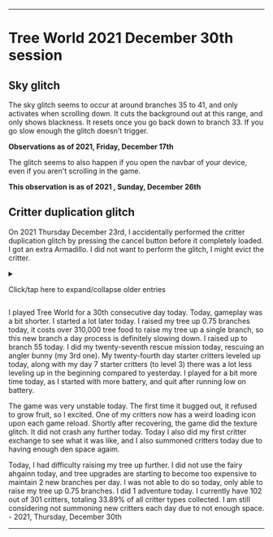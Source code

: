 
***

# Tree World 2021 December 30th session

## Sky glitch

<!-- Notes 2021.12.17
Sky glitch (own section in status file) occurs at branch 35-41, occurs only when scrolling down, resets once you go back down to branch 33, if you go slow enough, the glitch doesn't trigger
!-->

The sky glitch seems to occur at around branches 35 to 41, and only activates when scrolling down. It cuts the background out at this range, and only shows blackness. It resets once you go back down to branch 33. If you go slow enough the glitch doesn't trigger.

**Observations as of 2021, Friday, December 17th**

The glitch seems to also happen if you open the navbar of your device, even if you aren't scrolling in the game.

**This observation is as of 2021 , Sunday, December 26th**

## Critter duplication glitch

On 2021 Thursday December 23rd, I accidentally performed the critter duplication glitch by pressing the cancel button before it completely loaded. I got an extra Armadillo. I did not want to perform the glitch, I might evict the critter.

<details><summary><p lang="en">Click/tap here to expand/collapse older entries</p></summary>

I started playing Tree World again today. Last night when doing research on the Play Forge company, this game caught my eyes, and I have now been able to confirm it was one of the older games I played back in my early childhood, for a decent amount of time.

Today, I focused on gameplay. I got my tree planted, and raised it up 13 branches. I rescued several animals, and made lots of progress. I had an extremely long session today. Originally, I thought it was going to be difficult to document and play, but it is really easy. The game wanted access to make phone calls, and I denied that. Luckily, it wasn't a requirement. They couldn't really do anything anyway, since my phones SIM card is completely corrupted, and no longer in the phone.

I plan to play again tomorrow, but I am going to have to work on playing for less time, as I am also actively working on fixing my schedule lately. - 2021 Wednesday December 1st

I started playing Tree World again today. Today, gameplay was a lot slower. I only raised my tree up 2 branches (to branch 15) and to expand to 16, I first have to feed the second tree egg for over 30000 tree food. I saved up over 10000 tree food, then quit. I wanted to have a shorter session today, but it still dragged on for a while. I still plan to play again tomorrow, but I am going to have to work harder on playing for less time, as I am also actively working on fixing my schedule lately. - 2021 Thursday December 2nd

I played Tree World for a 3rd consecutive day today. Today, gameplay was still a bit slower. I only raised my tree up 2 branches (to branch 17) a lot of the time was needed to hatch the 2nd tree egg. Once I reached branch 16, all fruit collected doubled in value. I saved up over 1000 tree food, then quit. I wanted to have a shorter session today, but it still dragged on for a while. I still plan to play again tomorrow, but I am going to have to work even harder on playing for less time, as I am also actively working on fixing my schedule lately. - 2021 Friday December 3rd

<!-- 2021.12.03 Notes
tree egg took a lot of time

Double the food from fruit

17 branches, multiple sessions, 5% battery
!-->

I played Tree World for a 4th consecutive day today. Today, gameplay was still a bit slower. I only raised my tree up 2 branches (to branch 19) I did my first rescue mission today, I was forced to. I managed to quit early, as my battery ran low when I felt satisfied with my progress, so I was able to quit earlier.. - 2021 Saturday December 4th

I played Tree World for a 5th consecutive day today. Today, gameplay was a bit faster. I raised my tree up 4 branches (to branch 23) but did not expand the 23rd branch at all. I did my first rescue mission today, I originally decided not to, but decided to just go for it. I forgot how much tree food these missions reward. I also used the critter capsule machine and got 1 free crit. I quit after a nearly 2 hour session, as my battery ran low, and I felt like doing more another day. - 2021, Sunday, December 5th

I played Tree World for a65th consecutive day today. Today, gameplay was a lot slower. I only raised my tree up 2 branches (to branch 25) but it is going to take me a while to save up to hatch the tree egg. I did my third rescue mission today. I forgot how much tree food these missions reward. My starter critters were unable to level up today, as I didn't play until the time that they were originally rescued 5 days ago. I started work on an open source alternative to this game today as well. I quit after a nearly 2 hour session, as my battery ran low, and I felt like doing more another day. - 2021, Monday, December 6th

<!-- 2021.12.07 notes
leveled up several critters, expected mass popups, but it was a lot better than that

First vitagem earned from critter collection

Long session
!-->

I played Tree World for a 7th consecutive day today. Today, gameplay was a lot slower. <!--I only raised my tree up 2 branches (to branch 25) but it is going to take me a while to save up to hatch the tree egg. !--> I did not raise my tree up, and I had to quit before I could hatch the tree egg. I did my fourth rescue mission today. My starter critters leveled up today, I expected a massive amount of popups upon opening the application, but it was a lot better, I just upgraded them manually, individually. I earned my first vitagem from critter collection, and had a long session. I quit after a nearly 2 hour session, as my battery ran low, and I felt like doing more another day. - 2021, Tuesday, December 7th

<!-- 2021.12.08 notes
A few level ups

Den upgrades

Branch 27, tree egg hatched
!-->

I played Tree World for an 8th consecutive day today. Today, gameplay was better, and I managed to stop myself earlier on. <!--I only raised my tree up 2 branches (to branch 25) but it is going to take me a while to save up to hatch the tree egg. !--> I hatched the 3rd tree egg today, and raised my tree up 2 and a half branches. I did my fifth rescue mission today. My second day starter critters leveled up today, at first, it seemed like they weren't going to level up today, but they did, I just upgraded them manually, individually. I also upgraded the den twice today, the first 2 upgrades cost 5000 tree food each. After the first upgrade, I thought all the upgrades were going to cost the same or cost vitagems. After the 2nd upgrade, upgrades cost 10000 tree food each. I still don't have the exact pattern of costs nailed down, but the 12 extra slots I have will help me out, as I have been struggling to keep 1 species per branch.

Despite quitting early, I still had a along session, I just didn't drain my battery before quitting. I quit after a nearly 1 and a hakf hour session, I decided to quit. - 2021, Wednesday, December 8th

<!-- 2021.12.09 notes
3.5 branches
3 branches completed
Rescues
Saving up for branch 30 for tomorrow canceled, done today
Fruit Bonus increased again at b30
Patty the fair unlocked at b30, costs vitagems to hire for 2nd use
!-->

I played Tree World for a 9th consecutive day today. Today, gameplay was better, and I managed to stop myself earlier on. <!--I only raised my tree up 2 branches (to branch 25) but it is going to take me a while to save up to hatch the tree egg. !--> I hatched the 3rd tree egg today, and raised my tree up 3 and a half branches. I did my sixth rescue mission today. My third day starter critters leveled up today, at first, it seemed like they weren't going to level up today, but they did, I just upgraded them manually, individually. I played for an extensive period, as I felt like doing so. I drained the battery before quitting, and eventually quit after a nearly 2 and a half hour session. - 2021, Thursday, December 9th

<!-- 2021.12.10 notes
Game crash, texture messup
MENTION SOME THINGS NOTED YESTERDAY
Branch 31, 32
Mission
Den upgrade 3: 10000, den upgrade 4: 20000 (breaks the pattern again)
!-->

I played Tree World for a 10th consecutive day today. Today, gameplay was better, but the game crashed once. <!--I only raised my tree up 2 branches (to branch 25) but it is going to take me a while to save up to hatch the tree egg. !--> I raised my tree up 2 branches today. When the game crashed early on, tree food wasn't collectable, and all the textures were glitched. I had to restart the app. I heard of a bug where sometimes the game crashes and tree food and vita gems are swapped. I cannot confirm this still, and it didn't happen following the crash. I did my seventh rescue mission today. My fourth day starter critters leveled up today, at first, it seemed like they weren't going to level up today, but they did, I just upgraded them manually, individually. I played for an extensive period, as I felt like doing so. I drained the battery before quitting, and eventually quit after a nearly 2 and a half hour session. 

There were several things I forgot to mention yesterday, such as the fruit bonus increasing after reaching branch 30, and the fairy being unlocked at branch 30. The fairy is a paid option to auto-collect all tree food, but the first usage is free. I am unable to test it out further, and I don't feel like paying for it to trial it out yet, as I am saving up for other things first (as of today, I am 1 vitagem away from upgrading Pippy to level 3) 

Also today, I upgraded my den for a 3rd time for 10000 tree food, the fourth upgrade costs 20000, so the pattern broke again. - 2021, Friday, December 10th

<!-- 2021.12.11 notes
Pippy upgraded 75 vitagems, now 200 vitagems for 4x crit
1 adventure
Tree raised by 2 branches
Vitagem earned from collection
!-->

I played Tree World for a 11th consecutive day today. Today, gameplay was OK. <!--I only raised my tree up 2 branches (to branch 25) but it is going to take me a while to save up to hatch the tree egg. !--> I raised my tree up 2 branches today. I did my eighth rescue mission today, rescuing a panda. My fifth day starter critters leveled up today. I played for a shorter period of time, as I didn't have as much battery. I drained the battery before quitting, and eventually quit after a nearly 1 hour 45 minute session. 

Today, I had difficulty raising my tree up further. I also got to use the fairy for free again today, and got a limited critter from a capsule opening. I upgraded Pippy with 75 vitagems, thinking it would be the last upgrade. There is a 4th one that costs 200 vitagems. I later earned a vitagem from critter collection. The sky texture is a bit glitched, and I am wondering what will happen once I reach branch 36, if it will stay like this or not. - 2021, Saturday, December 11th

<!-- 2021.12.12 notes
Cat distraction at the beginning
Up 1 branch
1 adventure
Extremely expensive treekeeper
A little over 18% to hatching it
Tried fairy out, it costs 2 vitagems per use, not worth it
13.62% of all critters discovered
New lvl 4 plants unlocked
!-->

I played Tree World for a 12th consecutive day today. Today, gameplay was OK. <!--I only raised my tree up 2 branches (to branch 25) but it is going to take me a while to save up to hatch the tree egg. !--> I raised my tree up 1 branch today. I did my ninth rescue mission today, rescuing a sprite. My sixth day starter critters leveled up today. I played for a shorter period of time, as I didn't have as much battery. I drained the battery before quitting, and eventually quit after a nearly 1 hour 30 minute session. 

I got distracted with the family cat at the beginning, she was in my room, and I had to pet her, so I didn't play as much for the first 20 minutes.

Today, I had difficulty raising my tree up further. I also got to use the fairy for free again today, and I tried out the paid use. Apparently, it costs 2 vitagems per use, so it is completely not worth it, and you should just use the free cycle once a day. The sky texture is still bit glitched, and I am wondering what will happen once I reach branch 36, if it will stay like this or not.

Today, I reached the most expensive tree keeper to date, it costs over 300,000 tree food to hatch. I got a little over 18% done getting up to this cost, but it is going to take me 1-4 more days to get past it. I unlocked level 4 plants today, and am now at 13.62% (41/301) completion on the discovery of all critters. - 2021, Sunday, December 12th

<!-- 2021.12.13 notes
Vitagem earned from collection
Over 62.000% done on the b35 treekeeper
Got to use Patty the fairy for free twice today
1 adventure, duplicate critter
4 new critters today, out of them, only 1 was undiscovered until now
!-->

I played Tree World for a 13th consecutive day today. Today, gameplay was OK, I started much later today.. <!--I only raised my tree up 2 branches (to branch 25) but it is going to take me a while to save up to hatch the tree egg. !--> I raised my tree up 0 branches today. I did my tenth rescue mission today, rescuing a fox. My seventh day starter critters leveled up today. I played for a longer amount of time, but didn't completely drain my battery.

Today, I had difficulty raising my tree up further. I also got to use the fairy (Patty) for free again (twice) today. I am still working on hatching the next tree keeper, I am over 62% done with it now. It will take 1-3 more days to save up for it. I did 1 adventure today, and got a duplicate critter. Out of the 4 new critters I received today, only one was previously undiscovered. I also earned 1 vitagem from tree collection. - 2021, Monday, December 13th

<!-- 2021.12.14 notes
1 free fairy use
1 adventure, another pair of critters
More pairs of critters
Hatched the tree keeper
b36 complete
b37 2/4 0/2
52/301 : 17.28%
Considered coming back later, decided not to
!-->

I played Tree World for a 14th consecutive day today. Today, gameplay was OK, I started much earlier today. <!--I only raised my tree up 2 branches (to branch 25) but it is going to take me a while to save up to hatch the tree egg. !--> I raised my tree up 1.5 branches today. I did my eleventh rescue mission today, rescuing a boar (my 2nd one). My eighth day starter critters leveled up today, at first I didn't think they were going to, but I received the option later on. I played for a longer amount of time, and drained my battery down to 2%.

Today, I had difficulty raising my tree up further. I also got to use the fairy (Patty) for free again (once) today. I hatched the new tree keeper today, and struggled to raise the tree up further due to how much I spent on the tree keeper. It took me 3 sessions to hatch this tree egg. I did 1 adventure today, and got a duplicate critter. Out of the 5 new critters I received today, only three were previously undiscovered. I currently have 52 out of 301 critters, totaling 17.28% of all critter types collected. I paired up more critters today. I considered coming back to play again once my battery charged, but I decided notto. - 2021, Tuesday, December 14th

<!-- 2021.12.15 notes
Tree world 2021 December 15th

4 new critters, of which 3 were unique
Branch 1.5+
1 adventure, thought I already rescued a camel, I didn't
3rd skunk
55/301 critters discovered
!-->

I played Tree World for a 15th consecutive day today. Today, gameplay was OK, I started a bit earlier today. <!--I only raised my tree up 2 branches (to branch 25) but it is going to take me a while to save up to hatch the tree egg. !--> I raised my tree up 1.5 branches again today. I did my twelfth rescue mission today, rescuing a camel (my 1st one, originally I thought I already had one). My ninth day starter critters leveled up today. I played for a long time, but didn't drain the battery down below 6%

Today, I had difficulty raising my tree up further. I did not use the fairy at all today, and tree upgrades are becoming too expensive to maintain 2 new branches per day. I did 1 adventure today, and got a new critter. Out of the 4 new critters I received today, only three were previously undiscovered. I currently have 55 out of 301 critters, totaling 18.27% of all critter types collected. - 2021, Wednesday, December 15th

<!-- 2021.12.16 notes
adventure
pair of snailwads
2+ branches
5 fruit b40
!-->

I played Tree World for a 16th consecutive day today. Today, gameplay was OK, I started a bit later today. <!--I only raised my tree up 2 branches (to branch 25) but it is going to take me a while to save up to hatch the tree egg. !--> I raised my tree up 1.5 branches again today. I did my thirteenth rescue mission today, rescuing a  (my 1st one). My tenth day starter critters leveled up today. I played for a long time, but didn't drain the battery down below 6%

I got a full pair of snailwads today, another set of critters for a branch. I also found that 5 fruits can grow simultaneously starting at branch 40. The sky texture is not recovering still, so once I get past 42 branches, I feel the background will just be nothing but black.

Today, I had difficulty raising my tree up further. I did not use the fairy at all again today, and tree upgrades are becoming too expensive to maintain 2 new branches per day. I was able to do so today. I did 1 adventure today, and got a new critter. Out of the 4 new critters I received today, only three were previously undiscovered. I currently have 58 out of 301 critters, totaling 19.27% of all critter types collected. - 2021, Thursday, December 16th

<!-- 2021.12.17 notes
Now costs over 100,000 tree food to expand up 1 branch
1 vitagem earned from collection
Adventure : Penguin
Branch 41
Sky glitch (own section in status file) occurs at branch 35-41, occurs only when scrolling down, resets once you go back down to branch 33, if you go slow enough, the glitch doesn't trigger
5 new crits, 4 unique
62/301
!-->

I played Tree World for a 17th consecutive day today. Today, gameplay was OK, I started a bit later again today. <!--I only raised my tree up 2 branches (to branch 25) but it is going to take me a while to save up to hatch the tree egg. !--> I raised my tree up 1 branch today, it now costs over 100,000 tree food to raise my tree up a single branch, so this new branch a day process is definitely slowing down. I made it to branch 41 today. I did my fourteenth rescue mission today, rescuing a penguin (my 1st one). My elevennth day starter critters leveled up today. I played for a long time, but didn't drain the battery down below 10% as I did not have an available battery to charge from, and I forced myself to quit earlier.

I got a full pair of zebras today, another set of critters for a branch. I also earned 1 vitagem from collection. The sky texture is not recovering still, so once I get past 42 branches, I feel the background will just be nothing but black.

Today, I had difficulty raising my tree up further. I did not use the fairy at all again today, and tree upgrades are becoming too expensive to maintain 2 new branches per day. I was not able to do so today. I did 1 adventure today, used the critter machine once, and got a new critter. Out of the 5 new critters I received today, 4 were previously undiscovered. I currently have 62 out of 301 critters, totaling 20.60% (simp: 20.6%) of all critter types collected. - 2021, Friday, December 17th

I played Tree World for a 18th consecutive day today. Today, gameplay was OK, I started a lot earlier today. <!--I only raised my tree up 2 branches (to branch 25) but it is going to take me a while to save up to hatch the tree egg. !--> I raised my tree up 2 branch today, it now costs over 100,000 tree food to raise my tree up a single branch, so this new branch a day process is definitely slowing down. I made it to branch 43 today. I did my fifteenth rescue mission today, rescuing a mushling (my 1st one). My twelfth day starter critters leveled up today, I didn't think they would at first, but they did at the end of the session. I played for a long time, and drained my battery to 4%

<!--
I got a full pair of zebras today, another set of critters for a branch. I also earned 1 vitagem from collection. The sky texture is not recovering still, so once I get past 42 branches, I feel the background will just be nothing but black.
!-->

Today, I had difficulty raising my tree up further. I used the fairy once today, and tree upgrades are becoming too expensive to maintain 2 new branches per day. I was still able to do so today. I did 1 adventure today. Out of the 4 new critters I received today, all 4 were previously undiscovered. I currently have 66 out of 301 critters, totaling 21.93% of all critter types collected. - 2021, Saturday, December 18th

I played Tree World for a 19th consecutive day today. Today, gameplay was OK, I started a lot earlier today. <!--I only raised my tree up 2 branches (to branch 25) but it is going to take me a while to save up to hatch the tree egg. !--> I raised my tree up 1 branch today, it costs over 100,000 tree food to raise my tree up a single branch, so this new branch a day process is definitely slowing down. I made it to branch 44 today. I did my sixteenth rescue mission today, rescuing a lovster (my 1st one). My thirteenth day starter critters leveled up today, I didn't think they would at first, but they did at the end of the session. I played for a long time, and didn't drain my battery down all the way, forcing myself to quit.

<!--
I got a full pair of zebras today, another set of critters for a branch. I also earned 1 vitagem from collection. The sky texture is not recovering still, so once I get past 42 branches, I feel the background will just be nothing but black.
!-->

Today, I had difficulty raising my tree up further. I did not use the fairy today, and tree upgrades are becoming too expensive to maintain 2 new branches per day. I was unable to do so today. I did 1 adventure today. Out of the 4 new critters I received today, all 4 were previously undiscovered. I currently have 70 out of 301 critters, totaling 23.26% of all critter types collected. - 2021, Sunday, December 19th

<!-- 2021 December 20th notes
b45 tree fruit bonus per fruit increase
B45-56
Costs over 130000 per branch now
Pair of wombats
Played for over 2 hours
73/301
!-->

I played Tree World for a 20th consecutive day today. Today, gameplay was repetitive, I started a lot earlier today. <!--I only raised my tree up 2 branches (to branch 25) but it is going to take me a while to save up to hatch the tree egg. !--> I raised my tree up 2 branches today, it costs over 130,000 tree food to raise my tree up a single branch, so this new branch a day process is definitely slowing down. I made it to branch 46 today. I did my seventeenth rescue mission today, rescuing a velociraptor (my 1st one). My fourteenth day starter critters leveled up today, I didn't think they would at first, but they did at the end of the session. I played for a long time (over 2 hours) and drained my battery down to 5% before quitting.

I got a pair of wombats in my tree today, although I am really running low on space. As of branch 45, the bonus from fruit increased, now rewarding 1, 4, 20, 100, 200, and 400 tree food at random (previous: 1, 3, 15, 75, 150, 300)

Today, I had difficulty raising my tree up further. I did not use the fairy again today, and tree upgrades are becoming too expensive to maintain 2 new branches per day. I was able to do so today. I did 1 adventure today. Out of the 4 new critters I received today, 3 were previously undiscovered. I currently have 73 out of 301 critters, totaling 24.25% of all critter types collected. - 2021, Monday, December 20th

<!-- 2021 December 21st notes
Game crashed
2 branch
91 crit, 3/5 unique
3rd Wombat
Pair of raindeer
Adventure
!-->

I played Tree World for a 21st consecutive day today. Today, gameplay was repetitive, I started a lot earlier today. <!--I only raised my tree up 2 branches (to branch 25) but it is going to take me a while to save up to hatch the tree egg. !--> I raised my tree up 2 branches today, it costs over 132,000 tree food to raise my tree up a single branch, so this new branch a day process is definitely slowing down. I again managed to still raise the tree up 2 branches. I made it to branch 48 today. I did my eighteenth rescue mission today, rescuing a  (my 1st one). My fifteenth day starter critters leveled up today, I didn't think they would at first, but they did at the end of the session. I played for a long time (over 2.2 hours) and drained my battery down to 9% before quitting.

I got a 3rd wombat today, and had to raise my tree up an additional branch to place it with another new critter. My tree is almost completely full. I got a pair or reindeer today as well. I also used the critter capsule machine and got a manticore (my first one)

Today, I had difficulty raising my tree up further. I used the fairy once today by accident, and tree upgrades are starting to become too expensive to maintain 2 new branches per day. I was able to do so today. I did 1 adventure today. Out of the 5 new critters I received today, only 2 were previously undiscovered. I currently have 75 out of 301 critters, totaling 24.92% of all critter types collected. - 2021, Tuesday, December 21st

<!-- 2021 December 22nd notes
1 vitagem earned from collection, 2nd one later
B49
Adventure, duplicate critter
3/4 unique
!-->

I played Tree World for a 22nd consecutive day today. Today, gameplay was again repetitive, I started a lot earlier today. <!--I only raised my tree up 2 branches (to branch 25) but it is going to take me a while to save up to hatch the tree egg. !--> I raised my tree up 1 branch today, it costs over 134,000 tree food to raise my tree up a single branch, so this new branch a day process is definitely slowing down. I made it to branch 49 today. I did my nineteenth rescue mission today, rescuing a Blue Diadem (my 2nd one). My sixteenth day starter critters leveled up today, I didn't think they would at first, but they did at the end of the session. I played for a long time (over 1.1 hours, but less than 2 hours) and forced myself to quit earlier.

I earned 1 vitagem from early collection today, and one at the end of the session.

Today, I had difficulty raising my tree up further. I did not use the fairy at all today, and tree upgrades are starting to become too expensive to maintain 2 new branches per day. I was not able to do so today. I did 1 adventure today. Out of the 4 new critters I received today, 1 was previously undiscovered. I currently have 78 out of 301 critters, totaling 25.91% of all critter types collected. - 2021, Wednesday, December 22nd

<!-- 2021 December 22nd notes
tree completely full
b50 not complete, 6 fruits
1 vitagem from collection
Critter duplication glitch // Make it have its own section
Adventure : Florakid
100 critters 82/301
Fairy used because why not?
!-->

I played Tree World for a 23rd consecutive day today. Today, gameplay was again repetitive, I started a bit earlier today. <!--I only raised my tree up 2 branches (to branch 25) but it is going to take me a while to save up to hatch the tree egg. !--> I raised my tree up 1 branch today, it costs over 136,000 tree food to raise my tree up a single branch, so this new branch a day process is definitely slowing down. I made it to branch 50 today. I did my twentieth rescue mission today, rescuing a Florakid (my 2nd one). My seventeenth day starter critters leveled up today, I didn't think they would at first, but they did at the end of the session. I played for a long time (over 1.05 hours, but less than 2 hours) and forced myself to quit earlier.

I earned 1 vitagem from early collection today. My tree is completely full now as well. Also today,I  accidentally performed the critter duplication glitch by pressing the cancel button before it completely loaded. I got an extra Armadillo. I did not want to perform the glitch, I might evict the critter.

After reaching branch 50, I found that 6 fruits can now grow at the same time.

Today, I had difficulty raising my tree up further. I used the fairy once today, because whyy not, and tree upgrades are starting to become too expensive to maintain 2 new branches per day. I was not able to do so today. I did 1 adventure today. Out of the 5 new critters I received today, 4 were previously undiscovered. I currently have 82 out of 301 critters, totaling 27.24% of all critter types collected. - 2021, Thursday, December 23rd

<!-- 2021 December 24th notes
B51
Tree branch price doubled
Den upgrade 20000 1x
Den upgrade 35000 1x
Den upgrade 60000 0x
Adventure
3 critters not placed
Long session
Tons of critter level ups in the beginning, lots of level 3 and some level 2
Quit after battery dropped to 5%
Over 26% to next branch
!-->

I played Tree World for a 24th consecutive day today. Today, gameplay was again repetitive, I started a bit later today. <!--I only raised my tree up 2 branches (to branch 25) but it is going to take me a while to save up to hatch the tree egg. !--> I raised my tree up 1 branch today, it costs over 200,000 tree food to raise my tree up a single branch, so this new branch a day process is definitely slowing down. I made it to branch 51 today. I did my twenty-first rescue mission today, rescuing a Seal (my 1st one). My eighteenth day starter critters leveled up today, along with my day 1 starter critters (to level 3) there was a ton of leveling up in the beginning.. I played for a long time (over 2.02 hours) and quit after draining my battery.

After creating branch 51, the price of creating new branches doubled, and now it is much harder to keep going, so I upgraded my den twice just in case. My tree was still completely full, and I couldn't place 3 critters. The first upgrade today costs 20000, then the second cost 35000. The next one will cost 60000.

I used the critter capsule machine today. I am over 26% there for affording the next branch.

Today, I had difficulty raising my tree up further. I did not use the fairy today, and tree upgrades are starting to become too expensive to maintain 2 new branches per day. I was not able to do so today, only raising my tree up 1 branch. I did 1 adventure today. Out of the 6 new critters I received today, 4 were previously undiscovered. I currently have 86 out of 301 critters, totaling 28.57% of all critter types collected. - 2021, Friday, December 24th

<!-- 2021 December 25th notes
None
!-->

I played Tree World for a 25th consecutive day today. Today, gameplay was lesser, I started a lot later today. <!--I only raised my tree up 2 branches (to branch 25) but it is going to take me a while to save up to hatch the tree egg. !--> I raised my tree up 0.75 branches today, it costs over 256,000 tree food to raise my tree up a single branch, so this new branch a day process is definitely slowing down. I stayed with branch 51 today. I did my twenty-second rescue mission today, rescuing a Stegosaurus (my 1st one). My nineteenth day starter critters leveled up today, along with my day 2 starter critters (to level 3) there was a lot less leveling up in the beginning compared to yesterday. I played for a lot less time today, as I started with less battery, and quit after draining my battery.

Today, I had difficulty raising my tree up further. I did not use the fairy today, and tree upgrades are starting to become too expensive to maintain 2 new branches per day. I was not able to do so today, not able to raise my tree up a full branch. I did 1 adventure today. Out of the 4 new critters I received today, 3 were previously undiscovered. I currently have 89 out of 301 critters, totaling 29.57% of all critter types collected. - 2021, Saturday, December 25th

<!-- 2021 December 26th notes
None
!-->

I played Tree World for a 26th consecutive day today. Today, gameplay was a bit longer. I started a lot later today. <!--I only raised my tree up 2 branches (to branch 25) but it is going to take me a while to save up to hatch the tree egg. !--> I raised my tree up 0.25 branches today, it costs over 265,000 tree food to raise my tree up a single branch, so this new branch a day process is definitely slowing down. I managed to raise my tree up to branch 52 today. I did my twenty-third rescue mission today, rescuing a Leafy Sea Dragon (my 1st one). My twentieth day starter critters leveled up today, along with my day 3 starter critters (to level 3) there was a lot less leveling up in the beginning compared to yesterday. I played for a bit more time today, as I started with more battery, and quit after draining my battery. I also upgraded my den for 60,000 tree food today, the next upgrade costs 100,000 tree food. I wonder if at some point, the upgrades are going to start costing Vitagems.

Today, I had difficulty raising my tree up further. I used the fairy at the beginning today for convenience, and tree upgrades are starting to become too expensive to maintain 2 new branches per day. I was not able to do so today, only able to raise my tree up 0.25 branches (1 branch) I did 1 adventure today. Out of the 4 new critters I received today, only 2 were previously undiscovered. I currently have 91 out of 301 critters, totaling 30.23% of all critter types collected. I am considering not summoning new critters each day due to not enough space. - 2021, Sunday, December 26th

<!-- 2021 December 27th notes
None
!-->

I played Tree World for a 27th consecutive day today. Today, gameplay was a lot longer. I started a lot earlier today. <!--I only raised my tree up 2 branches (to branch 25) but it is going to take me a while to save up to hatch the tree egg. !--> I raised my tree up 0.75 branches today, it costs over 265,000 tree food to raise my tree up a single branch, so this new branch a day process is definitely slowing down. I stayed on branch 52 today. I did my twenty-fourth rescue mission today, rescuing a Zonkey (my 1st one). My twenty-first day starter critters leveled up today, along with my day 4 starter critters (to level 3) there was a lot less leveling up in the beginning compared to yesterday. I played for a bit more time today, as I started with more battery, and quit after draining my battery.

I used the critter capsule machine today. Today, I spent some time remodeling the first 20 branches of my tree, so that I would have 1 of each plant type. I plan to do the same for branch 21 to 25 when I unlock level 5 plants, then everything after that will be versatile in the future.

Today, I had difficulty raising my tree up further. I used the fairy later on by accident, and tree upgrades are starting to become too expensive to maintain 2 new branches per day. I was not able to do so today, only able to raise my tree up 0.75 branches. I did 1 adventure today. Out of the 5 new critters I received today, only 3 were previously undiscovered. I currently have 94 out of 301 critters, totaling 31.23% of all critter types collected. I am still considering not summoning new critters each day due to not enough space. - 2021, Monday, December 27th

<!-- 2021 December 28th notes
None
!-->

I played Tree World for a 28th consecutive day today. Today, gameplay was a bit shorter. I started a lot earlier today. <!--I only raised my tree up 2 branches (to branch 25) but it is going to take me a while to save up to hatch the tree egg. !--> I raised my tree up 0.75 branches today, it costs over 270,000 tree food to raise my tree up a single branch, so this new branch a day process is definitely slowing down. I raised up to branch 53 today. I did my twenty-fifth rescue mission today, rescuing a Dingo (my 2nd one). My twenty-second day starter critters leveled up today, along with my day 5 starter critters (to level 3) there was a lot less leveling up in the beginning compared to yesterday. I played for a bit more time today, as I started with more battery, and quit after officially deciding to not collect from the once-every-24-hour-critters.

Today, I had difficulty raising my tree up further. I used the fairy later on, and tree upgrades are starting to become too expensive to maintain 2 new branches per day. I was not able to do so today, only able to raise my tree up 0.7 branches. I did 1 adventure today. Out of the 4 new critters I received today, only 1 was previously undiscovered. I currently have 97 out of 301 critters, totaling 32.23% of all critter types collected. I am still considering not summoning new critters each day due to not enough space. I skipped the decision today, as I felt like I could still manage with the current storage capacity, and I neeeded more mushroom loving critters. - 2021, Tuesday, December 28th

<!-- 2021 December 28th notes
None
!-->

I played Tree World for a 29th consecutive day today. Today, gameplay was a bit shorter. I started a lot earlier today. <!--I only raised my tree up 2 branches (to branch 25) but it is going to take me a while to save up to hatch the tree egg. !--> I raised my tree up 0.50 branches today, it costs over 300,000 tree food to raise my tree up a single branch, so this new branch a day process is definitely slowing down. I raised up to branch 54 today. I did my twenty-sixth rescue mission today, rescuing a Squirrel Fox (my 1st one). My twenty-third day starter critters leveled up today, along with my day 6 starter critters (to level 3) there was a lot less leveling up in the beginning compared to yesterday. I played for a bit more time today, as I started with more battery, and quit after officially deciding to not collect from the once-every-24-hour-critters.

Today, I had difficulty raising my tree up further. I did not use the fairy today, and tree upgrades are starting to become too expensive to maintain 2 new branches per day. I was not able to do so today, only able to raise my tree up 1.25 branches. I did 1 adventure today. I did not use Poppy to summon critters today, as I am very low on space. I currently have 98 out of 301 critters, totaling 32.56% of all critter types collected. I am still considering not summoning new critters each day due to not enough space. - 2021, Wednesday, December 29th

</details>

<!-- 2021 December 28th notes
None
!-->

I played Tree World for a 30th consecutive day today. Today, gameplay was a bit shorter. I started a lot later today. <!--I only raised my tree up 2 branches (to branch 25) but it is going to take me a while to save up to hatch the tree egg. !--> I raised my tree up 0.75 branches today, it costs over 310,000 tree food to raise my tree up a single branch, so this new branch a day process is definitely slowing down. I raised up to branch 55 today. I did my twenty-seventh rescue mission today, rescuing an angler bunny (my 3rd one). My twenty-fourth day starter critters leveled up today, along with my day 7 starter critters (to level 3) there was a lot less leveling up in the beginning compared to yesterday. I played for a bit more time today, as I started with more battery, and quit after running low on battery.

The game was very unstable today. The first time it bugged out, it refused to grow fruit, so I excited. One of my critters now has a weird loading icon upon each game reload. Shortly after recovering, the game did the texture glitch. It did not crash any further today. Today I also did my first critter exchange to see what it was like, and I also summoned critters today due to having enough den space agaim.

Today, I had difficulty raising my tree up further. I did not use the fairy ahgainn today, and tree upgrades are starting to become too expensive to maintain 2 new branches per day. I was not able to do so today, only able to raise my tree up 0.75 branches. I did 1 adventure today. I currently have 102 out of 301 critters, totaling 33.89% of all critter types collected. I am still considering not summoning new critters each day due to not enough space. - 2021, Thursday, December 30th

***
